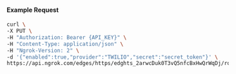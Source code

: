 <!-- Code generated for API Clients. DO NOT EDIT. -->

#### Example Request

```bash
curl \
-X PUT \
-H "Authorization: Bearer {API_KEY}" \
-H "Content-Type: application/json" \
-H "Ngrok-Version: 2" \
-d '{"enabled":true,"provider":"TWILIO","secret":"secret_token"}' \
https://api.ngrok.com/edges/https/edghts_2arwcDuk0T3vQ5nfcBxHwQrWqDj/routes/edghtsrt_2arwcCYIWJyPRtsZRV7Sghgiuf1/webhook_verification
```
